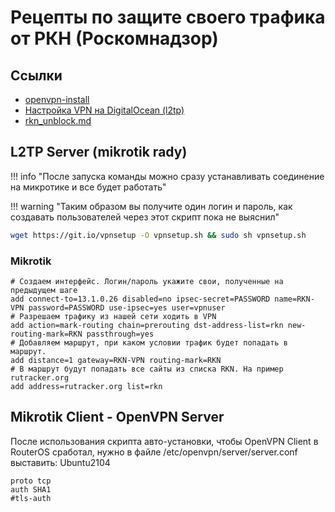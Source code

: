 # Рецепты по защите своего трафика от РКН (Роскомнадзор)

## Ссылки

- [openvpn-install](https://github.com/Nyr/openvpn-install)
- [Настройка VPN на DigitalOcean (l2tp)](https://dgnz.ru/info/nastraivaem-svoj-vpn-l2tp-ipsec-na-digitalocean.html?utm_referrer=https%3A%2F%2Fdgnz.ru%2Finfo%2Fnastraivaem-svoj-vpn-l2tp-ipsec-na-digitalocean.html)
- [rkn_unblock.md](https://gist.github.com/furdarius/ccb61a7bf8e747d43be5e908cc36dd92)

## L2TP Server (mikrotik rady)

!!! info "После запуска команды можно сразу устанавливать соединение на микротике и все будет работать"

!!! warning "Таким образом вы получите один логин и пароль, как создавать пользователей через этот скрипт пока не выяснил"

```sh
wget https://git.io/vpnsetup -O vpnsetup.sh && sudo sh vpnsetup.sh
```

### Mikrotik

```shell
# Создаем интерфейс. Логин/пароль укажите свои, полученные на предыдущем шаге
add connect-to=13.1.0.26 disabled=no ipsec-secret=PASSWORD name=RKN-VPN password=PASSWORD use-ipsec=yes user=vpnuser
# Разрешаем трафику из нашей сети ходить в VPN
add action=mark-routing chain=prerouting dst-address-list=rkn new-routing-mark=RKN passthrough=yes
# Добавляем маршрут, при каком условии трафик будет попадать в маршрут.
add distance=1 gateway=RKN-VPN routing-mark=RKN
# В маршрут будут попадать все сайты из списка RKN. На пример rutracker.org
add address=rutracker.org list=rkn
```


## Mikrotik Client - OpenVPN Server

После использования скрипта авто-установки, чтобы OpenVPN Client в RouterOS сработал, нужно в файле /etc/openvpn/server/server.conf выставить:
Ubuntu2104

```
proto tcp
auth SHA1
#tls-auth
```

```shell

```
